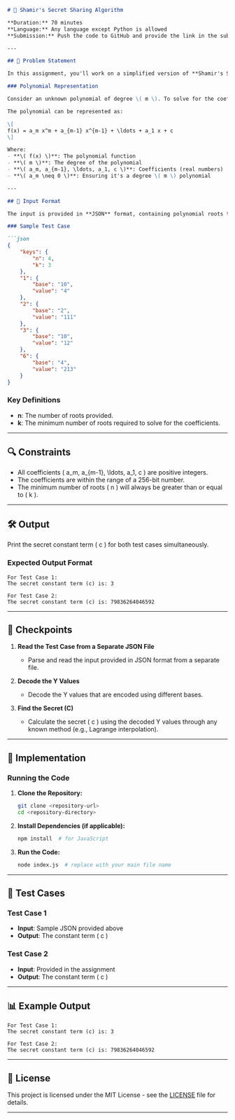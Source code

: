 
```markdown
# 🚀 Shamir's Secret Sharing Algorithm

**Duration:** 70 minutes  
**Language:** Any language except Python is allowed  
**Submission:** Push the code to GitHub and provide the link in the submission form.

---

## 📖 Problem Statement

In this assignment, you'll work on a simplified version of **Shamir's Secret Sharing** algorithm.

### Polynomial Representation

Consider an unknown polynomial of degree \( m \). To solve for the coefficients, you need \( m + 1 \) roots, represented as \( k = m + 1 \).

The polynomial can be represented as:

\[
f(x) = a_m x^m + a_{m-1} x^{m-1} + \ldots + a_1 x + c
\]

Where:
- **\( f(x) \)**: The polynomial function
- **\( m \)**: The degree of the polynomial
- **\( a_m, a_{m-1}, \ldots, a_1, c \)**: Coefficients (real numbers)
- **\( a_m \neq 0 \)**: Ensuring it's a degree \( m \) polynomial

---

## 📝 Input Format

The input is provided in **JSON** format, containing polynomial roots that need to be decoded based on their respective bases. 

### Sample Test Case

```json
{
    "keys": {
        "n": 4,
        "k": 3
    },
    "1": {
        "base": "10",
        "value": "4"
    },
    "2": {
        "base": "2",
        "value": "111"
    },
    "3": {
        "base": "10",
        "value": "12"
    },
    "6": {
        "base": "4",
        "value": "213"
    }
}
```

### Key Definitions
- **n**: The number of roots provided.
- **k**: The minimum number of roots required to solve for the coefficients.

---

## 🔍 Constraints

- All coefficients \( a_m, a_{m-1}, \ldots, a_1, c \) are positive integers.
- The coefficients are within the range of a 256-bit number.
- The minimum number of roots \( n \) will always be greater than or equal to \( k \).

---

## 🛠️ Output

Print the secret constant term \( c \) for both test cases simultaneously.

### Expected Output Format

```
For Test Case 1:
The secret constant term (c) is: 3

For Test Case 2:
The secret constant term (c) is: 79836264046592
```

---

## 🔑 Checkpoints

1. **Read the Test Case from a Separate JSON File**
   - Parse and read the input provided in JSON format from a separate file.

2. **Decode the Y Values**
   - Decode the Y values that are encoded using different bases.

3. **Find the Secret (C)**
   - Calculate the secret \( c \) using the decoded Y values through any known method (e.g., Lagrange interpolation).

---

## 🚀 Implementation

### Running the Code

1. **Clone the Repository:**
   ```bash
   git clone <repository-url>
   cd <repository-directory>
   ```

2. **Install Dependencies (if applicable):**
   ```bash
   npm install  # for JavaScript
   ```

3. **Run the Code:**
   ```bash
   node index.js  # replace with your main file name
   ```

---

## 🧪 Test Cases

### Test Case 1
- **Input**: Sample JSON provided above
- **Output**: The constant term \( c \)

### Test Case 2
- **Input**: Provided in the assignment
- **Output**: The constant term \( c \)

---

## 📊 Example Output

```
For Test Case 1:
The secret constant term (c) is: 3

For Test Case 2:
The secret constant term (c) is: 79836264046592
```

---

## 📜 License

This project is licensed under the MIT License - see the [LICENSE](LICENSE) file for details.

---
